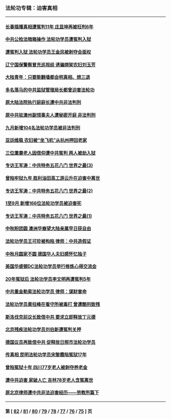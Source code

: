 ### 法轮功专辑：迫害真相
---
#### [长春插播真相遭冤判11年 庄显坤再被枉判6年](../../pages/nf4379/n14095318.md) 
#### [中共公检法暗箱操作 法轮功学员遭冤判入狱](../../pages/nf4379/n14091449.md) 
#### [遭冤判入狱  法轮功学员王金凤被剥夺会面权](../../pages/nf4379/n14094690.md) 
#### [辽宁国保警察冒充巡视组 诱骗绑架农妇刘玉芳](../../pages/nf4379/n14093893.md) 
#### [大陆青年：只要能翻墙都会明真相、想三退](../../pages/nf4379/n14094271.md) 
#### [多名落马的中共监狱管理局长都曾迫害法轮功](../../pages/nf4379/n14092148.md) 
#### [原大陆法院执行庭庭长遭中共非法判刑](../../pages/nf4379/n14094170.md) 
#### [原中共驻澳州副领事夫人遭秘密开庭 非法判刑](../../pages/nf4379/n14093225.md) 
#### [九月新增104名法轮功学员被非法判刑](../../pages/nf4379/n14092397.md) 
#### [亚运维稳 农妇被“坐飞机”从杭州押回老家](../../pages/nf4379/n14091767.md) 
#### [三位耄耋老人因信仰遭中共冤判 两人被劫入狱](../../pages/nf4379/n14089560.md) 
#### [专访王军涛：中共特务五花八门 世界之最(3)](../../pages/nf4379/n14086905.md) 
#### [曾陷牢狱九年 胜利油田高工游云升在迫害中离世](../../pages/nf4379/n14088624.md) 
#### [专访王军涛：中共特务五花八门 世界之最(2)](../../pages/nf4379/n14086143.md) 
#### [1至9月 新增166位法轮功学员被迫害死](../../pages/nf4379/n14088146.md) 
#### [专访王军涛：中共特务五花八门 世界之最(1)](../../pages/nf4379/n14071026.md) 
#### [中秋盼团圆 澳洲华裔望大陆亲属早日获自由](../../pages/nf4379/n14082087.md) 
#### [法轮功学员王可珍被构陷 律师：中共造假证](../../pages/nf4379/n14079888.md) 
#### [中秋月圆家不圆 德国华人夫妇感怀忆独子](../../pages/nf4379/n14081172.md) 
#### [美国华盛顿DC法轮功学员举行修炼心得交流会](../../pages/nf4379/n14080995.md) 
#### [20年冤狱后 法轮功学员李文明再遭冤判5年](../../pages/nf4379/n14079447.md) 
#### [中共重金勒索法轮功学员 律师：谋财害命](../../pages/nf4379/n14079477.md) 
#### [法轮功学员黄柱峰在看守所被毒打 曾遭酷刑致残](../../pages/nf4379/n14077119.md) 
#### [斯洛伐克前议长致信中共 要求立即释放丁元德](../../pages/nf4379/n14074619.md) 
#### [北京残疾法轮功学员刘伯新遭冤判关押](../../pages/nf4379/n14069619.md) 
#### [德国议员再致信中共 促释放日照市法轮功学员](../../pages/nf4379/n14069901.md) 
#### [传真相 昆明法轮功学员宋黎霞陷冤狱17年](../../pages/nf4379/n14069020.md) 
#### [曾陷冤狱十年 四川77岁老人被剥夺养老金](../../pages/nf4379/n14068260.md) 
#### [遭中共迫害 家破人亡 吉林78岁老人含冤离世](../../pages/nf4379/n14066833.md) 
#### [原北京律师遭中共非法迫害经历——劳教所篇下](../../pages/nf4379/n14066403.md) 

---
#### 第 [ [82](./82.md) / [81](./81.md) / [80](./80.md) / [79](./79.md) / [78](./78.md) / [77](./77.md) / [76](./76.md) / [75](./75.md) ] 页
